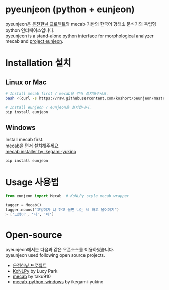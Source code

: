# pyeunjeon (python + eunjeon)

pyeunjeon은 [은전한닢 프로젝트](http://eunjeon.blogspot.kr/)와 mecab 기반의 한국어 형태소 분석기의 독립형 python 인터페이스입니다.  
pyeunjeon is a stand-alone python interface for morphological analyzer mecab and [project eunjeon](http://eunjeon.blogspot.kr/).

# Installation 설치

## Linux or Mac

```bash
# Install mecab first / mecab을 먼저 설치해주세요.
bash <(curl -s https://raw.githubusercontent.com/koshort/peunjeon/master/scripts/mecab.sh)

# Install eunjeon / eunjeon을 설치합니다.
pip install eunjeon
```

## Windows

Install mecab first.  
mecab을 먼저 설치해주세요.  
[mecab installer by ikegami-yukino](https://github.com/koshort/peunjeon/releases/download/0.996/mecab-0.996-64.exe)

```bash
pip install eunjeon
```

# Usage 사용법
```python
from eunjeon import Mecab  # KoNLPy style mecab wrapper

tagger = Mecab() 
tagger.nouns("고양이가 냐 하고 울면 나는 녜 하고 울어야지")
> ['고양이', '나', '녜']
```

# Open-source

pyeunjeon에서는 다음과 같은 오픈소스를 이용하였습니다.  
pyeunjeon used following open source projects.

* [은전한닢 프로젝트](http://eunjeon.blogspot.kr/)  
* [KoNLPy](http://konlpy.org) by Lucy Park  
* [mecab](https://github.com/taku910/mecab) by taku910  
* [mecab-python-windows](https://github.com/ikegami-yukino/mecab/releases) by ikegami-yukino  
